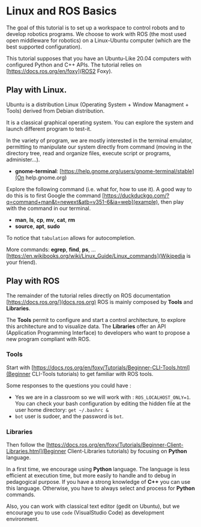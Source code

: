 # Linux and ROS Basics

The goal of this tutorial is to set up a workspace to control robots and to develop robotics programs.
We choose to work with ROS (the most used open middleware for robotics) on a Linux-Ubuntu computer (which are the best supported configuration).

This tutorial supposes that you have an Ubuntu-Like 20.04 computers with configured Python and C++ APIs.
The tutorial relies on [https://docs.ros.org/en/foxy](ROS2 Foxy).


## Play with Linux.

Ubuntu is a distribution Linux (Operating System + Window Managment + Tools) derived from Debian distribution.

It is a classical graphical operating system.
You can explore the system and launch different program to test-it.

In the variety of program, we are mostly interested in the terminal emulator, permitting to manipulate our system directly from command (moving in the directory tree, read and organize files, execute script or programs, administer...).

- **gnome-terminal**: [https://help.gnome.org/users/gnome-terminal/stable](On help.gnome.org)

Explore the following command (i.e. what for, how to use it). A good way to do this is to first Google the command [https://duckduckgo.com/?q=command+man&t=newext&atb=v351-6&ia=web](example), then play with the command in our terminal.

- **man**, **ls**, **cp**, **mv**, **cat**, **rm**
- **source**, **apt**, **sudo**

To notice that `tabulation` allows for autocompletion.

More commands: **egrep**, **find**, **ps**, ... [https://en.wikibooks.org/wiki/Linux_Guide/Linux_commands](Wikipedia is your friend).


## Play with ROS

The remainder of the tutorial relies directly on ROS documentation [https://docs.ros.org/](docs.ros.org)
ROS is mainly composed by **Tools** and **Libraries**.

The **Tools** permit to configure and start a control architecture, to explore this architecture and to visualize data.
The **Libraries** offer an API (Application Programming Interface) to developers who want to propose a new program compliant with ROS.

### Tools

Start with [https://docs.ros.org/en/foxy/Tutorials/Beginner-CLI-Tools.html](Beginner CLI-Tools tutorials) to get familiar with ROS tools.

Some responses to the questions you could have : 

- Yes we are in a classroom so we will work with : `ROS_LOCALHOST_ONLY=1`. You can check your bash configuration by editing the hidden file at the user home directory: `get ~/.bashrc &`
- `bot` user is sudoer, and the password is `bot`.

### Libraries

Then follow the [https://docs.ros.org/en/foxy/Tutorials/Beginner-Client-Libraries.html](Beginner Client-Libraries tutorials) by focusing on **Python** language.

In a first time, we encourage using **Python** language. The language is less efficient at execution time, but more easily to handle and to debug in pedagogical purpose.
If you have a strong knowledge of **C++** you can use this language.
Otherwise, you have to always select and process for **Python** commands.

Also, you can work with classical text editor (gedit on Ubuntu), but we encourage you to use `code` (VisualStudio Code) as development environment.
